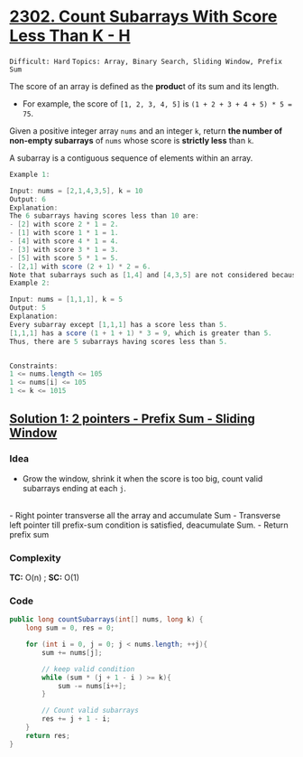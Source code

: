 # [2302. Count Subarrays With Score Less Than K - H](https://leetcode.com/problems/count-subarrays-with-score-less-than-k/description/)

`Difficult: Hard`
`Topics: Array, Binary Search, Sliding Window, Prefix Sum`

The score of an array is defined as the **produc**t of its sum and its length.

- For example, the score of `[1, 2, 3, 4, 5]` is `(1 + 2 + 3 + 4 + 5) * 5 = 75`.

Given a positive integer array `nums` and an integer `k`, return **the number of non-empty subarrays** of `nums` whose score is **strictly less** than `k`.

A subarray is a contiguous sequence of elements within an array.
 

 ```java
Example 1:

Input: nums = [2,1,4,3,5], k = 10
Output: 6
Explanation:
The 6 subarrays having scores less than 10 are:
- [2] with score 2 * 1 = 2.
- [1] with score 1 * 1 = 1.
- [4] with score 4 * 1 = 4.
- [3] with score 3 * 1 = 3. 
- [5] with score 5 * 1 = 5.
- [2,1] with score (2 + 1) * 2 = 6.
Note that subarrays such as [1,4] and [4,3,5] are not considered because their scores are 10 and 36 respectively, while we need scores strictly less than 10.
Example 2:

Input: nums = [1,1,1], k = 5
Output: 5
Explanation:
Every subarray except [1,1,1] has a score less than 5.
[1,1,1] has a score (1 + 1 + 1) * 3 = 9, which is greater than 5.
Thus, there are 5 subarrays having scores less than 5.
 

Constraints:
1 <= nums.length <= 105
1 <= nums[i] <= 105
1 <= k <= 1015
```
## [Solution 1: 2 pointers - Prefix Sum - Sliding Window ](https://leetcode.com/problems/count-subarrays-with-score-less-than-k/submissions/1671018010/)

### Idea
- Grow the window, shrink it when the score is too big, count valid subarrays ending at each `j`.
<br>
- Right pointer transverse all the array and accumulate Sum
- Transverse left pointer till prefix-sum condition is satisfied, deacumulate Sum.
- Return prefix sum 

### Complexity
**TC:** O(n) ; **SC:** O(1)

### Code
```java
public long countSubarrays(int[] nums, long k) {
    long sum = 0, res = 0;

    for (int i = 0, j = 0; j < nums.length; ++j){
        sum += nums[j];

        // keep valid condition
        while (sum * (j + 1 - i ) >= k){
            sum -= nums[i++];
        }

        // Count valid subarrays
        res += j + 1 - i;            
    }
    return res;
}
```